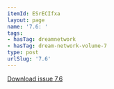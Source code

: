 ```yaml
---
itemId: ESrECIfxa
layout: page
name: '7.6: '
tags:
- hasTag: dreamnetwork
- hasTag: dream-network-volume-7
type: post
urlSlug: '7.6'
---
```

<a href="../files/pdfs/Volume_7/7.6-Dream-Network-Bulletin_Volume-7-Number-6.pdf" download="">Download issue 7.6</a>